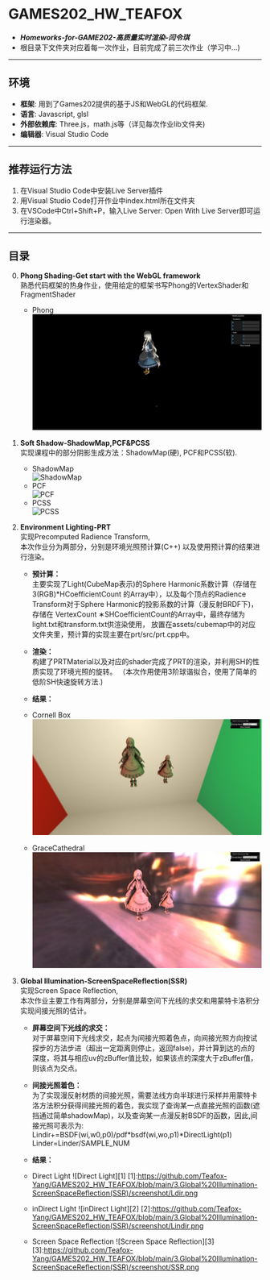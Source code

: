 # GAMES202_HW_TEAFOX

* ***Homeworks-for-GAME202-高质量实时渲染-闫令琪***
* 根目录下文件夹对应着每一次作业，目前完成了前三次作业（学习中...) 
***
## 环境
* **框架**: 用到了Games202提供的基于JS和WebGL的代码框架.
* **语言**: Javascript, glsl
* **外部依赖库**: Three.js，math.js等（详见每次作业lib文件夹)
* **编辑器**: Visual Studio Code
***

## 推荐运行方法  
1. 在Visual Studio Code中安装Live Server插件  
2. 用Visual Studio Code打开作业中index.html所在文件夹  
3. 在VSCode中Ctrl+Shift+P，输入Live Server: Open With Live Server即可运行渲染器。
***
## 目录
0. **Phong Shading-Get start with the WebGL framework**  
熟悉代码框架的热身作业，使用给定的框架书写Phong的VertexShader和FragmentShader  
    - Phong  
    ![ShadowMap](https://github.com/Teafox-Yang/GAMES202_HW_TEAFOX/blob/main/0.Phong%20Shading-Get%20start%20with%20the%20WebGL%20framework/screenshot/phong.png)  
1. **Soft Shadow-ShadowMap,PCF&PCSS**  
实现课程中的部分阴影生成方法：ShadowMap(硬), PCF和PCSS(软).  
    - ShadowMap  
    ![ShadowMap](https://github.com/Teafox-Yang/GAMES202_HW_TEAFOX/blob/main/1.Soft%20Shadow-Shado%EF%BD%97Map%2CPCF%26PCSS/screenshot/ShadowMap.png)  
    - PCF  
    ![PCF](https://github.com/Teafox-Yang/GAMES202_HW_TEAFOX/blob/main/1.Soft%20Shadow-Shado%EF%BD%97Map%2CPCF%26PCSS/screenshot/PCF.png)  
    - PCSS   
    ![PCSS](https://github.com/Teafox-Yang/GAMES202_HW_TEAFOX/blob/main/1.Soft%20Shadow-Shado%EF%BD%97Map%2CPCF%26PCSS/screenshot/PCSS.png)  

2. **Environment Lighting-PRT**  
实现Precomputed Radience Transform,   
本次作业分为两部分，分别是环境光照预计算(C++)
以及使用预计算的结果进行渲染。  
    - **预计算：**  
主要实现了Light(CubeMap表示)的Sphere Harmonic系数计算（存储在3(RGB)*HCoefficientCount
的Array中），以及每个顶点的Radience Transform对于Sphere Harmonic的投影系数的计算（漫反射BRDF下)，存储在
VertexCount ∗SHCoefficientCount的Array中，最终存储为light.txt和transform.txt供渲染使用，
放置在assets/cubemap中的对应文件夹里，预计算的实现主要在prt/src/prt.cpp中。

    - **渲染：**  
构建了PRTMaterial以及对应的shader完成了PRT的渲染，并利用SH的性质实现了环境光照的旋转。
（本次作用使用3阶球谐拟合，使用了简单的低阶SH快速旋转方法.)
    - **结果：**
    - Cornell Box  
    ![Cornell Box](https://github.com/Teafox-Yang/GAMES202_HW_TEAFOX/blob/main/2.Environment%20Lighting-PRT/homework2/ScreenShot/CornellBox.png) 
    - GraceCathedral  
    ![GraceCathedral](https://github.com/Teafox-Yang/GAMES202_HW_TEAFOX/blob/main/2.Environment%20Lighting-PRT/homework2/ScreenShot/GraceCathedral.png) 

3. **Global Illumination-ScreenSpaceReflection(SSR)**  
实现Screen Space Reflection,   
本次作业主要工作有两部分，分别是屏幕空间下光线的求交和用蒙特卡洛积分实现间接光照的估计。
    - **屏幕空间下光线的求交：**  
    对于屏幕空间下光线求交，起点为间接光照着色点，向间接光照方向按试探步的方法步进（超出一定距离则停止，返回false)，并计算到达的点的深度，将其与相应uv的zBuffer值比较，如果该点的深度大于zBuffer值，则该点为交点。

    - **间接光照着色：**  
    为了实现漫反射材质的间接光照，需要法线方向半球进行采样并用蒙特卡洛方法积分获得间接光照的着色，我实现了查询某一点直接光照的函数(遮挡通过简单shadowMap)，以及查询某一点漫反射BSDF的函数，因此,间接光照可表示为:  
        Lindir+=BSDF(wi,w0,p0)/pdf*bsdf(wi,wo,p1)*DirectLight(p1)  
        Linder=Linder/SAMPLE_NUM  

    - **结果：**
    - Direct Light 
    ![Direct Light][1]
    [1]:https://github.com/Teafox-Yang/GAMES202_HW_TEAFOX/blob/main/3.Global%20Illumination-ScreenSpaceReflection(SSR)/screenshot/Ldir.png  
    - inDirect Light 
    ![inDirect Light][2]
    [2]:https://github.com/Teafox-Yang/GAMES202_HW_TEAFOX/blob/main/3.Global%20Illumination-ScreenSpaceReflection(SSR)/screenshot/Lindir.png 
    - Screen Space Reflection 
    ![Screen Space Reflection][3]
    [3]:https://github.com/Teafox-Yang/GAMES202_HW_TEAFOX/blob/main/3.Global%20Illumination-ScreenSpaceReflection(SSR)/screenshot/SSR.png 

